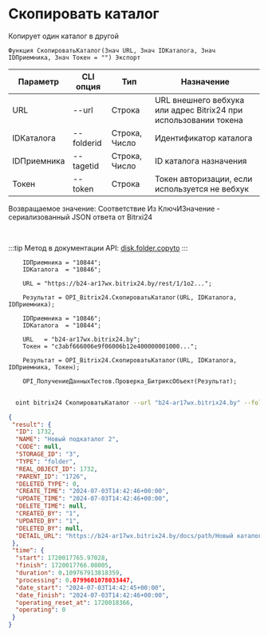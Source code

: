 ﻿---
sidebar_position: 3
---

# Скопировать каталог
 Копирует один каталог в другой



`Функция СкопироватьКаталог(Знач URL, Знач IDКаталога, Знач IDПриемника, Знач Токен = "") Экспорт`

  | Параметр | CLI опция | Тип | Назначение |
  |-|-|-|-|
  | URL | --url | Строка | URL внешнего вебхука или адрес Bitrix24 при использовании токена |
  | IDКаталога | --folderid | Строка, Число | Идентификатор каталога |
  | IDПриемника | --tagetid | Строка, Число | ID каталога назначения |
  | Токен | --token | Строка | Токен авторизации, если используется не вебхук |

  
  Возвращаемое значение:   Соответствие Из КлючИЗначение - сериализованный JSON ответа от Bitrxi24

<br/>

:::tip
Метод в документации API: [disk.folder.copyto](https://dev.1c-bitrix.ru/rest_help/disk/folder/disk_folder_copyto.php)
:::
<br/>


```bsl title="Пример кода"
    IDПриемника = "10844";
    IDКаталога  = "10846";

    URL = "https://b24-ar17wx.bitrix24.by/rest/1/1o2...";

    Результат = OPI_Bitrix24.СкопироватьКаталог(URL, IDКаталога, IDПриемника);

    IDПриемника = "10846";
    IDКаталога  = "10844";

    URL   = "b24-ar17wx.bitrix24.by";
    Токен = "c3abf666006e9f06006b12e400000001000...";

    Результат = OPI_Bitrix24.СкопироватьКаталог(URL, IDКаталога, IDПриемника, Токен);

    OPI_ПолучениеДанныхТестов.Проверка_БитриксОбъект(Результат);
```



```sh title="Пример команды CLI"
    
  oint bitrix24 СкопироватьКаталог --url "b24-ar17wx.bitrix24.by" --folderid "2492" --tagetid "2494" --token "56898d66006e9f06006b12e400000001000..."

```

```json title="Результат"
{
 "result": {
  "ID": 1732,
  "NAME": "Новый подкаталог 2",
  "CODE": null,
  "STORAGE_ID": "3",
  "TYPE": "folder",
  "REAL_OBJECT_ID": 1732,
  "PARENT_ID": "1726",
  "DELETED_TYPE": 0,
  "CREATE_TIME": "2024-07-03T14:42:46+00:00",
  "UPDATE_TIME": "2024-07-03T14:42:46+00:00",
  "DELETE_TIME": null,
  "CREATED_BY": "1",
  "UPDATED_BY": "1",
  "DELETED_BY": null,
  "DETAIL_URL": "https://b24-ar17wx.bitrix24.by/docs/path/Новый каталог/Новый подкаталог/Новый подкаталог 2"
 },
 "time": {
  "start": 1720017765.97028,
  "finish": 1720017766.08005,
  "duration": 0.109767913818359,
  "processing": 0.0799601078033447,
  "date_start": "2024-07-03T14:42:45+00:00",
  "date_finish": "2024-07-03T14:42:46+00:00",
  "operating_reset_at": 1720018366,
  "operating": 0
 }
}
```
